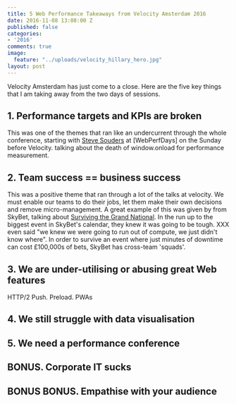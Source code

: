 ```yaml
---
title: 5 Web Performance Takeaways from Velocity Amsterdam 2016
date: 2016-11-08 13:08:00 Z
published: false
categories:
- '2016'
comments: true
image:
  feature: "../uploads/velocity_hillary_hero.jpg"
layout: post
---
```


Velocity Amsterdam has just come to a close. Here are the five key things that I am taking away from the two days of sessions.

## 1. Performance targets and KPIs are broken

This was one of the themes that ran like an undercurrent through the whole conference, starting with [Steve Souders]() at [WebPerfDays] on the Sunday before Velocity.
talking about the death of window.onload for performance measurement.

## 2. Team success == business success
This was a positive theme that ran through a lot of the talks at velocity. We must enable our teams to do their jobs, let them make their own decisions and remove micro-management.
A great example of this was given by []() from SkyBet, talking about [Surviving the Grand National](). In the run up to the biggest event in SkyBet's calendar, they knew it was going to be tough. XXX even said "we knew we were going to run out of compute, we just didn't know where". In order to survive an event where just minutes of downtime can cost £100,000s of bets, SkyBet has cross-team 'squads'.

## 3. We are under-utilising or abusing great Web features
HTTP/2 Push. Preload. PWAs

## 4. We still struggle with data visualisation

## 5. We need a performance conference

## BONUS. Corporate IT sucks

## BONUS BONUS. Empathise with your audience


